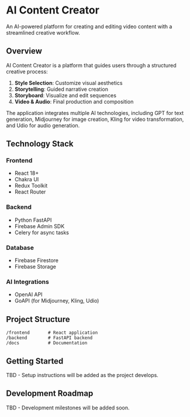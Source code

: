 # AI Content Creator

An AI-powered platform for creating and editing video content with a streamlined creative workflow.

## Overview

AI Content Creator is a platform that guides users through a structured creative process:

1. **Style Selection**: Customize visual aesthetics
2. **Storytelling**: Guided narrative creation
3. **Storyboard**: Visualize and edit sequences
4. **Video & Audio**: Final production and composition

The application integrates multiple AI technologies, including GPT for text generation, Midjourney for image creation, Kling for video transformation, and Udio for audio generation.

## Technology Stack

### Frontend
- React 18+
- Chakra UI
- Redux Toolkit
- React Router

### Backend
- Python FastAPI
- Firebase Admin SDK
- Celery for async tasks

### Database
- Firebase Firestore
- Firebase Storage

### AI Integrations
- OpenAI API
- GoAPI (for Midjourney, Kling, Udio)

## Project Structure

```
/frontend       # React application
/backend        # FastAPI backend
/docs           # Documentation
```

## Getting Started

TBD - Setup instructions will be added as the project develops.

## Development Roadmap

TBD - Development milestones will be added soon.